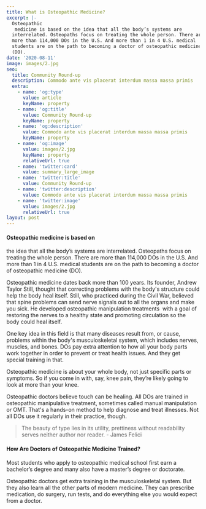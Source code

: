```yaml
---
title: What is Osteopathic Medicine?
excerpt: |-
  Osteopathic
   medicine is based on the idea that all the body’s systems are 
  interrelated. Osteopaths focus on treating the whole person. There are 
  more than 114,000 DOs in the U.S. And more than 1 in 4 U.S. medical 
  students are on the path to becoming a doctor of osteopathic medicine 
  (DO).
date: '2020-08-11'
image: images/2.jpg
seo:
  title: Community Round-up
  description: Commodo ante vis placerat interdum massa massa primis
  extra:
    - name: 'og:type'
      value: article
      keyName: property
    - name: 'og:title'
      value: Community Round-up
      keyName: property
    - name: 'og:description'
      value: Commodo ante vis placerat interdum massa massa primis
      keyName: property
    - name: 'og:image'
      value: images/2.jpg
      keyName: property
      relativeUrl: true
    - name: 'twitter:card'
      value: summary_large_image
    - name: 'twitter:title'
      value: Community Round-up
    - name: 'twitter:description'
      value: Commodo ante vis placerat interdum massa massa primis
    - name: 'twitter:image'
      value: images/2.jpg
      relativeUrl: true
layout: post
---
```

#### **Osteopathic medicine is based on**

the idea that all the body’s systems are
interrelated. Osteopaths focus on treating the whole person. There are
more than 114,000 DOs in the U.S. And more than 1 in 4 U.S. medical
students are on the path to becoming a doctor of osteopathic medicine
(DO).

Osteopathic medicine dates back more than 100 years. Its founder, Andrew Taylor
Still, thought that correcting problems with the body's structure could
help the body heal itself. Still, who practiced during the Civil War,
believed that spine problems can send nerve signals out to all the
organs and make you sick. He developed osteopathic manipulation
treatments  with a goal of restoring the nerves to a healthy state and
promoting circulation so the body could heal itself.

One key idea in this field is that many diseases result from, or cause,
problems within the body's musculoskeletal system, which includes
nerves, muscles, and bones. DOs pay extra attention to how all your body
parts work together in order to prevent or treat health issues. And
they get special training in that.

Osteopathic
medicine is about your whole body, not just specific parts or symptoms.
So if you come in with, say, knee pain, they’re likely going to look at
more than your knee.

Osteopathic
doctors believe touch can be healing. All DOs are trained in
osteopathic manipulative treatment, sometimes called manual manipulation
or OMT. That's a hands-on method to help diagnose and treat illnesses.
Not all DOs use it regularly in their practice, though.

> The beauty of type lies in its utility, prettiness without readability serves neither author nor reader. - James Felici

#### **How Are Doctors of Osteopathic Medicine Trained?**

Most students who apply to osteopathic medical school first earn a bachelor’s degree and many also have a master’s degree or doctorate. 

Osteopathic doctors get extra training in the musculoskeletal system. But they also learn all the other parts of modern medicine. They can prescribe medication, do surgery, run tests, and do everything else you would  expect from a doctor.
